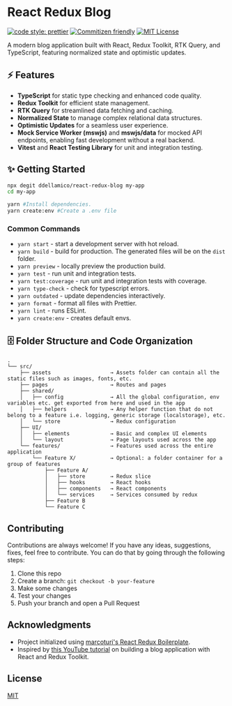 # React Redux Blog

[![code style: prettier](https://img.shields.io/badge/code_style-prettier-ff69b4.svg)](https://github.com/prettier/prettier) [![Commitizen friendly](https://img.shields.io/badge/commitizen-friendly-brightgreen.svg)](http://commitizen.github.io/cz-cli/) [![MIT License](https://img.shields.io/github/license/ddellamico/react-redux-blog)](https://github.com/alan2207/bulletproof-react/blob/master/LICENCE)

A modern blog application built with React, Redux Toolkit, RTK Query, and TypeScript, featuring normalized state and optimistic updates.

## ⚡ Features

- **TypeScript** for static type checking and enhanced code quality.
- **Redux Toolkit** for efficient state management.
- **RTK Query** for streamlined data fetching and caching.
- **Normalized State** to manage complex relational data structures.
- **Optimistic Updates** for a seamless user experience.
- **Mock Service Worker (mswjs)** and **mswjs/data** for mocked API endpoints, enabling fast development without a real backend.
- **Vitest** and **React Testing Library** for unit and integration testing.

## <a name="start"></a>✨ Getting Started

```bash
npx degit ddellamico/react-redux-blog my-app
cd my-app

yarn #Install dependencies.
yarn create:env #Create a .env file
```

### Common Commands

- `yarn start` - start a development server with hot reload.
- `yarn build` - build for production. The generated files will be on the `dist` folder.
- `yarn preview` - locally preview the production build.
- `yarn test` - run unit and integration tests.
- `yarn test:coverage` - run unit and integration tests with coverage.
- `yarn type-check` - check for typescript errors.
- `yarn outdated` - update dependencies interactively.
- `yarn format` - format all files with Prettier.
- `yarn lint` - runs ESLint.
- `yarn create:env` - creates default envs.

## <a name="folder"></a>🗄️ Folder Structure and Code Organization

```
.
└── src/
    ├── assets                   → Assets folder can contain all the static files such as images, fonts, etc.
    ├── pages                    → Routes and pages
    ├── shared/
    │   ├── config               → All the global configuration, env variables etc. get exported from here and used in the app
    │   ├── helpers              → Any helper function that do not belong to a feature i.e. logging, generic storage (localstorage), etc.
    │   └── store                → Redux configuration
    ├── UI/
    │   ├── elements             → Basic and complex UI elements
    │   └── layout               → Page layouts used across the app
    └── features/                → Features used across the entire application
        └── Feature X/           → Optional: a folder container for a group of features
            ├── Feature A/
            │   ├── store        → Redux slice
            │   ├── hooks        → React hooks
            │   ├── components   → React components
            │   └── services     → Services consumed by redux
            ├── Feature B
            └── Feature C
```

## Contributing

Contributions are always welcome! If you have any ideas, suggestions, fixes, feel free to contribute. You can do that by going through the following steps:

1. Clone this repo
2. Create a branch: `git checkout -b your-feature`
3. Make some changes
4. Test your changes
5. Push your branch and open a Pull Request

## Acknowledgments

- Project initialized using [marcoturi's React Redux Boilerplate](https://github.com/marcoturi/react-redux-boilerplate/tree/main).
- Inspired by [this YouTube tutorial](https://www.youtube.com/watch?v=9P2IUx13MZI) on building a blog application with React and Redux Toolkit.

## License

[MIT](https://choosealicense.com/licenses/mit/)
